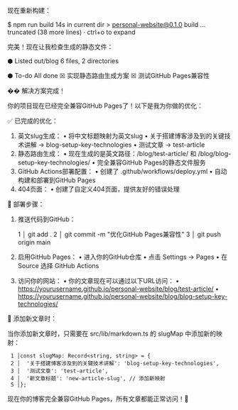  现在重新构建：

  $ npm run build 14s in current dir
    > personal-website@0.1.0 build
    … truncated (38 more lines) · ctrl+o to expand

  完美！现在让我检查生成的静态文件：

  ⬢ Listed out/blog 6 files, 2 directories

  ⬢ To-do All done
    ☒ 实现静态路由生成方案
    ☒ 测试GitHub Pages兼容性


  �� 解决方案完成！

  你的项目现在已经完全兼容GitHub Pages了！以下是我为你做的优化：

  ✅ 已完成的优化：

  1. 英文slug生成：
    • 将中文标题映射为英文slug
    • 关于搭建博客涉及到的关键技术讲解 → blog-setup-key-technologies
    • 测试文章 → test-article
  2. 静态路由生成：
    • 现在生成的是英文路径：/blog/test-article/ 和 /blog/blog-setup-key-technologies/
    • 完全兼容GitHub Pages的静态文件服务
  3. GitHub Actions部署配置：
    • 创建了 .github/workflows/deploy.yml
    • 自动构建和部署到GitHub Pages
  4. 404页面：
    • 创建了自定义404页面，提供友好的错误处理


  🚀 部署步骤：

  1. 推送代码到GitHub：


     1 │   git add .
     2 │   git commit -m "优化GitHub Pages兼容性"
     3 │   git push origin main

  2. 启用GitHub Pages：
    • 进入你的GitHub仓库
    • 点击 Settings → Pages
    • 在 Source 选择 GitHub Actions
  3. 访问你的网站：
    • 你的文章现在可以通过以下URL访问：
      • https://yourusername.github.io/personal-website/blog/test-article/
      • https://yourusername.github.io/personal-website/blog/blog-setup-key-technologies/


  📝 添加新文章时：

  当你添加新文章时，只需要在 src/lib/markdown.ts 的 slugMap 中添加新的映射：

     1 │const slugMap: Record<string, string> = {
     2 │  '关于搭建博客涉及到的关键技术讲解': 'blog-setup-key-technologies',
     3 │  '测试文章': 'test-article',
     4 │  '新文章标题': 'new-article-slug', // 添加新映射
     5 │};

  现在你的博客完全兼容GitHub Pages，所有文章都能正常访问！🎊